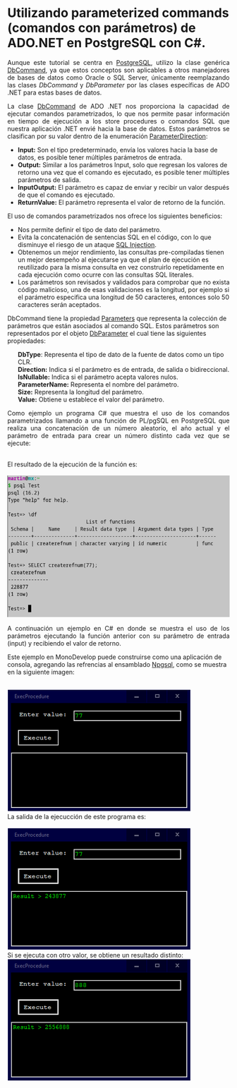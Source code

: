 # Utilizando parameterized commands (comandos con parámetros) de ADO.NET en PostgreSQL con C#.

<p align="justify">
Aunque este tutorial se centra en <a href="http://www.postgresql.org/">PostgreSQL</a>, utilizo la clase genérica <a href="http://msdn.microsoft.com/en-us/library/system.data.common.dbcommand.aspx">DbCommand</a>, ya que estos conceptos son aplicables a otros manejadores de bases de datos como Oracle o SQL Server, únicamente reemplazando las clases <i>DbCommand</i> y <i>DbParameter</i> por las clases específicas de ADO .NET para estas bases de datos.
</p>
<p align="justify">La clase <a href="http://msdn.microsoft.com/en-us/library/system.data.common.dbcommand.aspx">DbCommand</a> de ADO .NET nos proporciona la capacidad de ejecutar comandos parametrizados, lo que nos permite pasar información en tiempo de ejecución a los store procedures o comandos SQL que nuestra aplicación .NET envié hacia la base de datos.
Estos parámetros  se clasifican por su valor dentro de la enumeración <a href="http://msdn.microsoft.com/en-us/library/system.data.parameterdirection.aspx">ParameterDirection</a>:
<ul>
	<li><b>Input:</b> Son el tipo predeterminado,  envía los valores hacia la base de datos, es posible tener múltiples parámetros de entrada.</li>
	<li><b>Output:</b> Similar a los parámetros Input, solo que regresan los valores de retorno una vez que el comando es ejecutado, es posible tener múltiples parámetros de salida.</li>
	<li><b>InputOutput:</b> El parámetro es capaz de enviar y recibir un valor después de que el comando es ejecutado.</li>
	<li><b>ReturnValue:</b> El parámetro representa el valor de retorno de la función.</li>
</ul>
</p>
<p align="justify">
El uso de comandos parametrizados nos ofrece los siguientes beneficios:
<ul>
	<li>Nos permite definir el tipo de dato del parámetro.</li>
	<li>Evita la concatenación de sentencias SQL en el código, con lo que disminuye el riesgo de un ataque <a href="http://en.wikipedia.org/wiki/SQL_injection"> SQL Injection</a>.</li>
	<li>Obtenemos un mejor rendimiento, las consultas pre-compiladas tienen un mejor desempeño al ejecutarse ya que el plan de ejecución es reutilizado para la misma consulta en vez construirlo repetidamente en cada ejecución como ocurre con las consultas SQL literales.</li>
	<li>Los parámetros son revisados y validados para comprobar que no exista código malicioso, una de esas validaciones es la longitud, por ejemplo si el parámetro especifica una longitud de 50 caracteres, entonces solo 50 caracteres serán aceptados.</li>
</ul>
DbCommand tiene la propiedad <a href="http://msdn.microsoft.com/en-us/library/system.data.common.dbcommand.parameters.aspx">Parameters</a> que representa la colección de parámetros que están asociados al comando SQL. Estos parámetros son representados por el objeto <a href="http://msdn.microsoft.com/en-us/library/system.data.common.dbparameter.aspx">DbParameter</a> el cual tiene las siguientes propiedades:
<ul>
	<b>DbType</b>: Representa el tipo de dato de la fuente de datos como un tipo CLR.<br />
	<b>Direction:</b> Indica si el parámetro es de entrada, de salida o bidireccional.<br />
	<b>IsNullable:</b> Indica si el parámetro acepta valores nulos.<br />
	<b>ParameterName:</b> Representa el nombre del parámetro.<br />
	<b>Size:</b> Representa la longitud del parámetro.<br />
	<b>Value:</b> Obtiene u establece el valor del parámetro.
</ul>
</p>
<p align="justify">Como ejemplo un programa C# que muestra el uso de los comandos parametrizados llamando a una función de PL/pgSQL en PostgreSQL que realiza una concatenación de un número aleatorio, el año actual y el parámetro de entrada para crear un número distinto cada vez que se ejecute:
</p>
<br /><div>El resultado de la ejecución de la función es:</div><br />
<div>
<IMG src="images/fig1.png" border="0">
</div>
<p align="justify">A continuación un ejemplo en C# en donde se muestra el uso de los parámetros ejecutando la función anterior con su parámetro de entrada (input) y recibiendo el valor de retorno.</p>
<p>Este ejemplo en MonoDevelop puede construirse como una aplicación de consola, agregando las refrencias al ensamblado <a href="http://npgsql.projects.postgresql.org/">Npgsql</a>, como se muestra en la siguiente imagen:</p><br />
<div>
<IMG src="images/fig2.png" border="0">
</div>
<div>La salida de la ejecucción de este programa es:</div><br />
<div>
<IMG src="images/fig3.png" border="0">
</div>
<div>Si se ejecuta con otro valor, se obtiene un resultado distinto:</div>
<div>
<IMG src="images/fig4.png" border="0">
</div>
